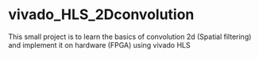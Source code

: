 # vivado_HLS_2Dconvolution
This small project is to learn the basics of convolution 2d (Spatial filtering) and implement it on hardware (FPGA) using vivado HLS
